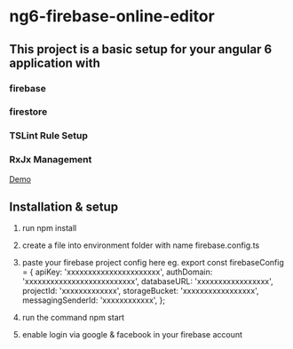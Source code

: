 # ng6-firebase-online-editor

## This project is a basic setup for your angular 6 application with

### firebase

### firestore

### TSLint Rule Setup

### RxJx Management

[Demo](https://vs-code-a3d2b.firebaseapp.com/#/editor)

## Installation & setup

1.  run npm install

2.  create a file into environment folder with name firebase.config.ts

3.  paste your firebase project config here eg.
    export const firebaseConfig = {
    apiKey: 'xxxxxxxxxxxxxxxxxxxxxx',
    authDomain: 'xxxxxxxxxxxxxxxxxxxxxxxxxx',
    databaseURL: 'xxxxxxxxxxxxxxxxx',
    projectId: 'xxxxxxxxxxxxx',
    storageBucket: 'xxxxxxxxxxxxxxxxx',
    messagingSenderId: 'xxxxxxxxxxxx',
    };

4.  run the command npm start
5.  enable login via google & facebook in your firebase account
